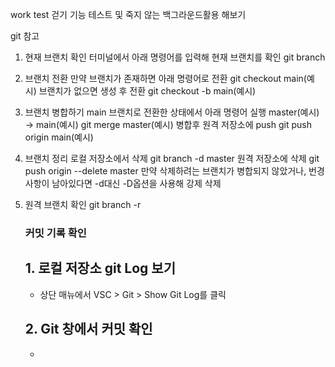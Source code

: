work test
걷기 기능 테스트 및 죽지 않는 백그라운드활용 해보기


git 참고
1. 현재 브랜치 확인
   터미널에서 아래 명령어를 입력해 현재 브랜치를 확인
   git branch
2. 브랜치 전환
   만약 브랜치가 존재하면 아래 명령어로 전환
   git checkout main(예시)
   브랜치가 없으면 생성 후 전환
   git checkout -b main(예시)
3. 브랜치 병합하기
   main 브랜치로 전환한 상태에서 아래 명령어 실행 master(예시) -> main(예시)
   git merge master(예시)
   병합후 원격 저장소에 push
   git push origin main(예시)
4. 브랜치 정리
   로컬 저장소에서 삭제
   git branch -d master
   원격 저장소에 삭제
   git push origin --delete master
   만약 삭제하려는 브랜치가 병합되지 않았거나, 번경 사항이 남아있다면 -d대신 -D옵션을 사용해 강제 삭제
5. 원격 브랜치 확인
   git branch -r

   ### 커밋 기록 확인
   ## **1. 로컬 저장소 git Log 보기**
   + 상단 매뉴에서 VSC > Git > Show Git Log를 클릭
   ## **2. Git 창에서 커밋 확인**
   + 
